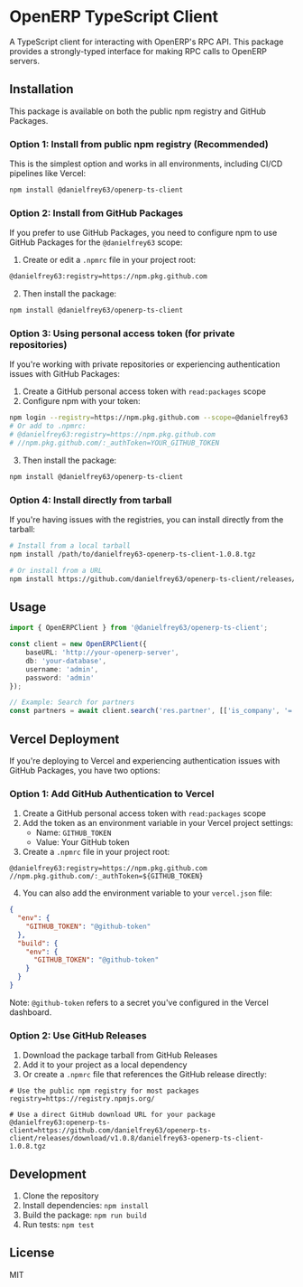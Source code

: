 # OpenERP TypeScript Client

A TypeScript client for interacting with OpenERP's RPC API. This package provides a strongly-typed interface for making RPC calls to OpenERP servers.

## Installation

This package is available on both the public npm registry and GitHub Packages.

### Option 1: Install from public npm registry (Recommended)

This is the simplest option and works in all environments, including CI/CD pipelines like Vercel:

```bash
npm install @danielfrey63/openerp-ts-client
```

### Option 2: Install from GitHub Packages

If you prefer to use GitHub Packages, you need to configure npm to use GitHub Packages for the `@danielfrey63` scope:

1. Create or edit a `.npmrc` file in your project root:

```bash
@danielfrey63:registry=https://npm.pkg.github.com
```

2. Then install the package:

```bash
npm install @danielfrey63/openerp-ts-client
```

### Option 3: Using personal access token (for private repositories)

If you're working with private repositories or experiencing authentication issues with GitHub Packages:

1. Create a GitHub personal access token with `read:packages` scope
2. Configure npm with your token:

```bash
npm login --registry=https://npm.pkg.github.com --scope=@danielfrey63
# Or add to .npmrc:
# @danielfrey63:registry=https://npm.pkg.github.com
# //npm.pkg.github.com/:_authToken=YOUR_GITHUB_TOKEN
```

3. Then install the package:

```bash
npm install @danielfrey63/openerp-ts-client
```

### Option 4: Install directly from tarball

If you're having issues with the registries, you can install directly from the tarball:

```bash
# Install from a local tarball
npm install /path/to/danielfrey63-openerp-ts-client-1.0.8.tgz

# Or install from a URL
npm install https://github.com/danielfrey63/openerp-ts-client/releases/download/v1.0.8/danielfrey63-openerp-ts-client-1.0.8.tgz
```

## Usage

```typescript
import { OpenERPClient } from '@danielfrey63/openerp-ts-client';

const client = new OpenERPClient({
    baseURL: 'http://your-openerp-server',
    db: 'your-database',
    username: 'admin',
    password: 'admin'
});

// Example: Search for partners
const partners = await client.search('res.partner', [['is_company', '=', true]]);
```

## Vercel Deployment

If you're deploying to Vercel and experiencing authentication issues with GitHub Packages, you have two options:

### Option 1: Add GitHub Authentication to Vercel

1. Create a GitHub personal access token with `read:packages` scope
2. Add the token as an environment variable in your Vercel project settings:
   - Name: `GITHUB_TOKEN`
   - Value: Your GitHub token
3. Create a `.npmrc` file in your project root:

```
@danielfrey63:registry=https://npm.pkg.github.com
//npm.pkg.github.com/:_authToken=${GITHUB_TOKEN}
```

4. You can also add the environment variable to your `vercel.json` file:

```json
{
  "env": {
    "GITHUB_TOKEN": "@github-token"
  },
  "build": {
    "env": {
      "GITHUB_TOKEN": "@github-token"
    }
  }
}
```

Note: `@github-token` refers to a secret you've configured in the Vercel dashboard.

### Option 2: Use GitHub Releases

1. Download the package tarball from GitHub Releases
2. Add it to your project as a local dependency
3. Or create a `.npmrc` file that references the GitHub release directly:

```
# Use the public npm registry for most packages
registry=https://registry.npmjs.org/

# Use a direct GitHub download URL for your package
@danielfrey63:openerp-ts-client=https://github.com/danielfrey63/openerp-ts-client/releases/download/v1.0.8/danielfrey63-openerp-ts-client-1.0.8.tgz
```

## Development

1. Clone the repository
2. Install dependencies: `npm install`
3. Build the package: `npm run build`
4. Run tests: `npm test`

## License

MIT